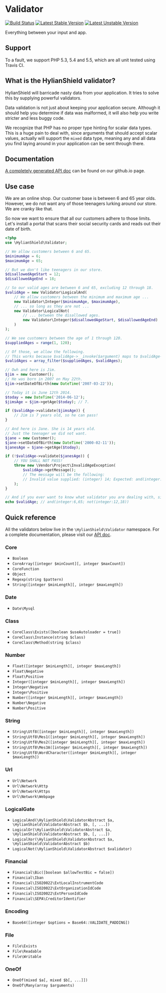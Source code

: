 # Validator

[![Build Status](https://travis-ci.org/HylianShield/validator.png?branch=master)](https://travis-ci.org/HylianShield/validator)
[![Latest Stable Version](https://poser.pugx.org/hylianshield/validator/v/stable.png)](https://packagist.org/packages/hylianshield/validator)
[![Latest Unstable Version](https://poser.pugx.org/hylianshield/validator/v/unstable.png)](https://packagist.org/packages/hylianshield/validator)

Everything between your input and app.

## Support

To a fault, we support PHP 5.3, 5.4 and 5.5, which are all unit tested using Travis CI.

## What is the HylianShield validator?

HylianShield will barricade nasty data from your application. It tries to solve this by supplying powerful validators.

Data validation is not just about keeping your application secure. Although it should help you determine if data was malformed, it will also help you write stricter and less buggy code.

We recognize that PHP has no proper type hinting for scalar data types. This is a huge pain to deal with, since arguments that should accept scalar values, actually will support the `mixed` data type, meaning any and all data you find laying around in your application can be sent through there.

## Documentation

[A completely generated API doc](http://hylianshield.github.io/validator/) can be found on our github.io page.

## Use case

We are an online shop. Our customer base is between 6 and 65 year olds.
However, we do not want any of those teenagers lurking around our store. We are cranky like that.

So now we want to ensure that all our customers adhere to those limits. Let's install a portal that scans their social security cards and reads out their date of birth.

```php
<?php
use \HylianShield\Validator;

// We allow customers between 6 and 65.
$minimumAge = 6;
$maximumAge = 65;

// But we don't like teenagers in our store.
$disallowedAgeStart = 12;
$disallowedAgeEnd = 18;

// So our valid ages are between 6 and 65, excluding 12 through 18.
$validAge = new Validator\LogicalAnd(
    // We allow customers between the minimum and maximum age ...
    new Validator\Integer($minimumAge, $maximumAge),
    // ... so long as they are not ...
    new Validator\LogicalNot(
        // ... between the disallowed ages.
        new Validator\Integer($disallowedAgeStart, $disallowedAgeEnd)
    )
);

// We see customers between the age of 1 through 120.
$suppliedAges = range(1, 120);

// Of those, we allow the following.
// This works because $validAge->__invoke($argument) maps to $validAge->validate($argument).
$validAges = array_filter($suppliedAges, $validAges);

// Owh and here is Jim.
$jim = new Customer();
// He was born in 2007 on May 22th.
$jim->setDateOfBirth(new DateTime('2007-03-22'));

// Today it is June 12th 2014.
$today = new DateTime('2014-06-12');
$jimsAge = $jim->getAge($today); // 7.

if ($validAge->validate($jimsAge)) {
    // Jim is 7 years old, so he can pass!
}

// And here is Jane. She is 14 years old.
// Just the teenager we did not want.
$jane = new Customer();
$jane->setDateOfBirth(new DateTime('2000-02-11'));
$janesAge = $jane->getAge($today);

if (!$validAge->validate($janesAge)) {
    // YOU SHALL NOT PASS!
    throw new \Vendor\Project\InvalidAgeException(
        $validAge->getMessage();
        // The message will be the following:
        // Invalid value supplied: (integer) 14; Expected: and(integer:6,65; not(integer:12,18))
    );
}

// And if you ever want to know what validator you are dealing with, simply cast it to a string:
echo $validAge; // and(integer:6,65; not(integer:12,18))
```

## Quick reference

All the validators below live in the `\HylianShield\Validator` namespace.
For a complete documentation, please visit our [API doc](http://hylianshield.github.io/validator/).

### Core
- `Boolean`
- `CoreArray([integer $minCount][, integer $maxCount])`
- `CoreFunction`
- `Object`
- `Regexp(string $pattern)`
- `String([integer $minLength][, integer $maxLength])`

### Date
- `Date\Mysql`

### Class
- `CoreClass\Exists([boolean $useAutoloader = true])`
- `CoreClass\Instance(string $class)`
- `CoreClass\Method(string $class)`

### Number
- `Float([integer $minLength][, integer $maxLength])`
- `Float\Negative`
- `Float\Positive`
- `Integer([integer $minLength][, integer $maxLength])`
- `Integer\Negative`
- `Integer\Positive`
- `Number([integer $minLength][, integer $maxLength])`
- `Number\Negative`
- `Number\Positive`

### String
- `String\Utf8([integer $minLength][, integer $maxLength])`
- `String\Utf8\Mes1([integer $minLength][, integer $maxLength])`
- `String\Utf8\Mes2([integer $minLength][, integer $maxLength])`
- `String\Utf8\Mes3A([integer $minLength][, integer $maxLength])`
- `String\Utf8\WordCharacter([integer $minLength][, integer $maxLength])`

### Url
- `Url\Network`
- `Url\Network\Http`
- `Url\Network\Https`
- `Url\Network\Webpage`

### LogicalGate

- `LogicalAnd(\HylianShield\ValidatorAbstract $a, \HylianShield\ValidatorAbstract $b, [, ...])`
- `LogicalOr(\HylianShield\ValidatorAbstract $a, \HylianShield\ValidatorAbstract $b, [, ...])`
- `LogicalXor(\HylianShield\ValidatorAbstract $a, \HylianShield\ValidatorAbstract $b)`
- `LogicalNot(\HylianShield\ValidatorAbstract $validator)`

### Financial

- `Financial\Bic([boolean $allowTestBic = false])`
- `Financial\Iban`
- `Financial\ISO20022\ExtLocalInstrumentCode`
- `Financial\ISO20022\ExtOrganizationIdCode`
- `Financial\ISO20022\ExtPersonIdCode`
- `Financial\SEPA\CreditorIdentifier`

### Encoding

- `Base64([integer $options = Base64::VALIDATE_PADDING])`

### File

- `File\Exists`
- `File\Readable`
- `File\Writable`

### OneOf

- `OneOf(mixed $a[, mixed $b[, ...]])`
- `OneOf\Many(array $arguments)`
